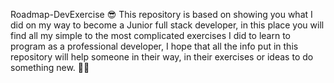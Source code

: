 Roadmap-DevExercise
😎 This repository is based on showing you what I did on my way to become a Junior full stack developer, in this place you will find all my simple to the most complicated exercises I did to learn to program as a professional developer, I hope that all the info put in this repository will help someone in their way, in their exercises or ideas to do something new. 🧙‍♂️
